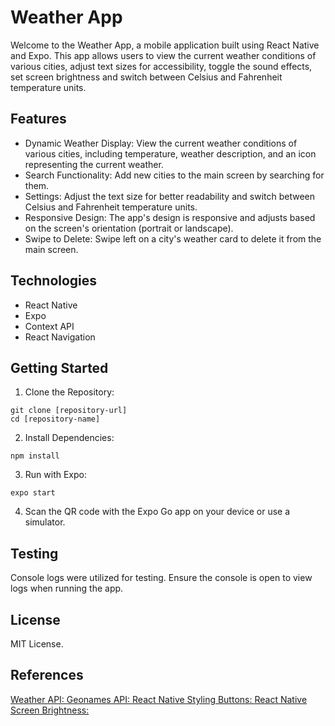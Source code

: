 # Weather App

Welcome to the Weather App, a mobile application built using React Native and Expo. This app allows users to view the current weather conditions of various cities, adjust text sizes for accessibility, toggle the sound effects, set screen brightness and switch between Celsius and Fahrenheit temperature units.

## Features

- Dynamic Weather Display: View the current weather conditions of various cities, including temperature, weather description, and an icon representing the current weather.
- Search Functionality: Add new cities to the main screen by searching for them.
- Settings: Adjust the text size for better readability and switch between Celsius and Fahrenheit temperature units.
- Responsive Design: The app's design is responsive and adjusts based on the screen's orientation (portrait or landscape).
- Swipe to Delete: Swipe left on a city's weather card to delete it from the main screen.

## Technologies
- React Native
- Expo
- Context API
- React Navigation

## Getting Started

1. Clone the Repository:
```
git clone [repository-url]
cd [repository-name]
```

2. Install Dependencies:
```
npm install
```

3. Run with Expo:
```
expo start
```

4. Scan the QR code with the Expo Go app on your device or use a simulator.

## Testing
Console logs were utilized for testing. Ensure the console is open to view logs when running the app.

## License
MIT License.

## References

[Weather API: ](https://www.weatherapi.com/)
[Geonames API: ](https://www.geonames.org/)
[React Native Styling Buttons: ](https://docs.expo.dev/ui-programming/react-native-styling-buttons/)
[React Native Screen Brightness: ](https://www.npmjs.com/package/react-native-screen-brightness/)